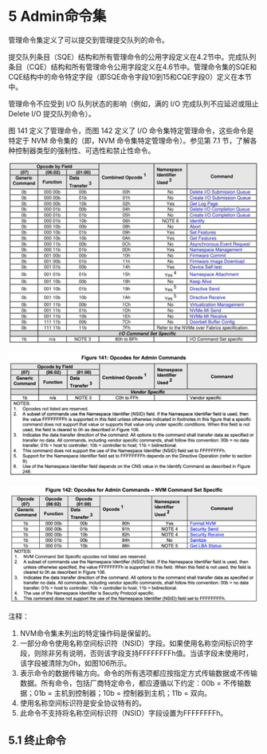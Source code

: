 # 5 Admin命令集

管理命令集定义了可以提交到管理提交队列的命令。

提交队列条目（SQE）结构和所有管理命令的公用字段定义在4.2节中。完成队列条目（CQE）结构和所有管理命令公用字段定义在4.6节中。管理命令集的SQE和CQE结构中的命令特定字段（即SQE命令字段10到15和CQE字段0）定义在本节中。

管理命令不应受到 I/O 队列状态的影响（例如，满的 I/O 完成队列不应延迟或阻止 Delete I/O 提交队列命令）。

图 141 定义了管理命令，而图 142 定义了 I/O 命令集特定管理命令，这些命令是特定于 NVM 命令集的（即，NVM 命令集特定管理命令）。参见第 7.1 节，了解各种控制器类型的强制性、可选性和禁止性命令。

![avatar](images/Figure-141-Opcodes-for-Admin-Commands-1.png)

![avatar](images/Figure-141-Opcodes-for-Admin-Commands-2.png)


![avatar](images/Figure-142-Opcodes-for-Admin-Commands.png)

注释：
1. NVM命令集未列出的特定操作码是保留的。
2. 一部分命令使用名称空间标识符（NSID）字段。如果使用名称空间标识符字段，则除非另有说明，否则该字段支持FFFFFFFFh值。当该字段未使用时，该字段被清除为0h，如图106所示。
3. 表示命令的数据传输方向。命令的所有选项都应按指定方式传输数据或不传输数据。所有命令，包括厂商特定命令，都应遵循以下约定：00b = 不传输数据；01b = 主机到控制器；10b = 控制器到主机；11b = 双向。
4. 使用名称空间标识符是安全协议特有的。
5. 此命令不支持将名称空间标识符（NSID）字段设置为FFFFFFFFh。

## 5.1 终止命令


